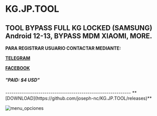 # KG.JP.TOOL
TOOL BYPASS FULL KG LOCKED (SAMSUNG) Android 12-13, BYPASS MDM XIAOMI, MORE.
-------------------------------------------------------------
**PARA REGISTRAR USUARIO CONTACTAR MEDIANTE:**

**[TELEGRAM](https://t.me/Joseph_CN)**

**[FACEBOOK](https://www.facebook.com/profile.php?id=100072131658472)**

<h5>"PAID: $4 USD" </h5>
-------------------------------------------------------------
**[DOWNLOAD](https://github.com/joseph-nc/KG.JP.TOOL/releases)**

![menu_opciones](https://github.com/joseph-nc/KG.JP.TOOL/assets/81875707/85c01164-a736-49de-ac2e-f509fee66e32)
